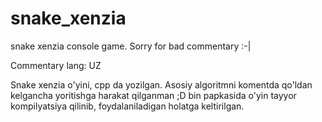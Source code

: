 # snake_xenzia
snake xenzia console game. Sorry for bad commentary :-|

Commentary lang: UZ

Snake xenzia o'yini, cpp da yozilgan. Asosiy algoritmni komentda qo'ldan kelgancha yoritishga harakat qilganman ;D
bin papkasida o'yin tayyor kompilyatsiya qilinib, foydalaniladigan holatga keltirilgan.
